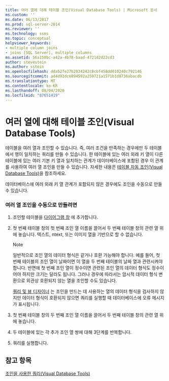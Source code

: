 ```yaml
---
title: 여러 열에 대해 테이블 조인(Visual Database Tools) | Microsoft 문서
ms.custom: ''
ms.date: 06/13/2017
ms.prod: sql-server-2014
ms.reviewer: ''
ms.technology: ssms
ms.topic: conceptual
helpviewer_keywords:
- multiple column joins
- joins [SQL Server], multiple columns
ms.assetid: 56a158bc-a42a-4b78-baad-4721d2d22cd3
author: stevestein
ms.author: sstein
ms.openlocfilehash: dda52fe27b2034242c8cbf458dd010240c792146
ms.sourcegitcommit: ad4d92dce894592a259721a1571b1d8736abacdb
ms.translationtype: MT
ms.contentlocale: ko-KR
ms.lasthandoff: 08/04/2020
ms.locfileid: "87651419"
---
```

# <a name="join-tables-on-multiple-columns-visual-database-tools"></a>여러 열에 대해 테이블 조인(Visual Database Tools)
  테이블을 여러 열과 조인할 수 있습니다. 즉, 여러 조건을 만족하는 경우에만 두 테이블에서 행이 일치하는 쿼리를 만들 수 있습니다. 한 테이블에 있는 여러 외래 키 열이 다른 테이블에 있는 여러 기본 키 열과 일치하는 관계가 데이터베이스에 포함된 경우 이 관계를 사용하여 여러 열 조인을 만들 수 있습니다. 자세한 내용은 [테이블 자동 조인&#40;Visual Database Tools&#41;](visual-database-tools.md)을 참조하세요.  
  
 데이터베이스에 여러 외래 키 열 관계가 포함되지 않은 경우에도 조인을 수동으로 만들 수 있습니다.  
  
### <a name="to-manually-create-a-multicolumn-join"></a>여러 열 조인을 수동으로 만들려면  
  
1.  조인할 테이블을 [다이어그램 창](diagram-pane-visual-database-tools.md) 에 추가합니다.  
  
2.  첫 번째 테이블 창의 첫 번째 조인 열 이름을 끌어서 두 번째 테이블 창의 관련 열 위에 놓습니다. 텍스트, ntext, 또는 이미지 열을 기반으로 할 수 없습니다.  
  
    > [!NOTE]  
    >  일반적으로 조인 열의 데이터 형식은 같거나 호환 가능해야 합니다. 예를 들어, 첫 번째 테이블의 조인 열이 날짜이면 이 열을 두 번째 테이블의 날짜 열과 관련시켜야 합니다. 반면에 첫 번째 조인 열이 정수이면 관련된 조인 열의 데이터 형식도 정수이어야 하지만 크기는 달라도 됩니다. 그러나 경우에 따라서는 암시적 데이터 형식 변환으로 외관상 호환되지 않는 열을 조인할 수도 있습니다.  
    >   
    >  [쿼리 및 뷰 디자이너](query-and-view-designer-tools-visual-database-tools.md) 는 조인을 만드는 데 사용하는 열의 데이터 형식을 검사하지 않지만 데이터 형식이 호환되지 않으면 쿼리를 실행할 때 데이터베이스에 오류 메시지가 표시됩니다.  
  
3.  첫 번째 테이블 창의 두 번째 조인 열 이름을 끌어서 두 번째 테이블 창의 관련 열 위에 놓습니다.  
  
4.  두 테이블에 있는 각 추가 조인 열 쌍에 대해 3단계를 반복합니다.  
  
5.  쿼리를 실행합니다.  
  
## <a name="see-also"></a>참고 항목  
 [조인을 사용한 쿼리&#40;Visual Database Tools&#41;](query-with-joins-visual-database-tools.md)  
  
  
